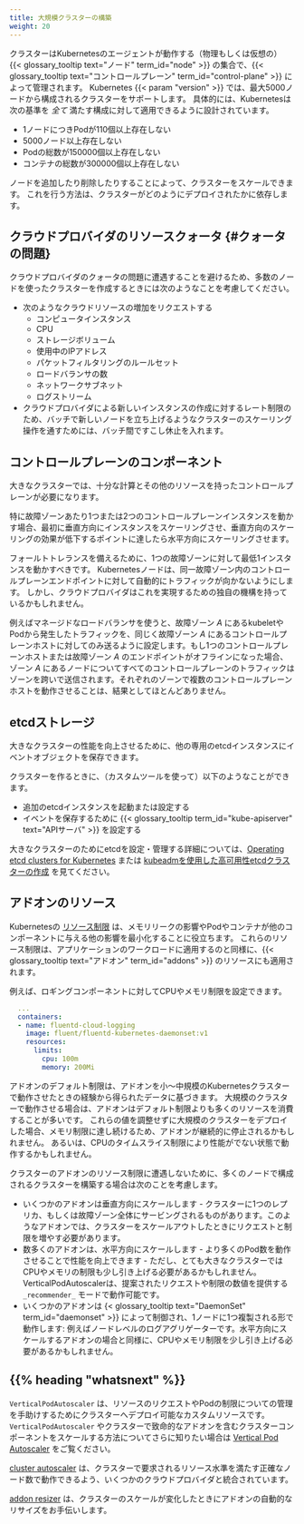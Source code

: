 ```yaml
---
title: 大規模クラスターの構築
weight: 20
---
```



クラスターはKubernetesのエージェントが動作する（物理もしくは仮想の） {{< glossary_tooltip text="ノード" term_id="node" >}} の集合で、{{< glossary_tooltip text="コントロールプレーン" term_id="control-plane" >}} によって管理されます。
Kubernetes {{< param "version" >}} では、最大5000ノードから構成されるクラスターをサポートします。
具体的には、Kubernetesは次の基準を *全て* 満たす構成に対して適用できるように設計されています。

* 1ノードにつきPodが110個以上存在しない
* 5000ノード以上存在しない
* Podの総数が150000個以上存在しない
* コンテナの総数が300000個以上存在しない

ノードを追加したり削除したりすることによって、クラスターをスケールできます。
これを行う方法は、クラスターがどのようにデプロイされたかに依存します。


## クラウドプロバイダのリソースクォータ {#クォータの問題}

クラウドプロバイダのクォータの問題に遭遇することを避けるため、多数のノードを使ったクラスターを作成するときには次のようなことを考慮してください。

* 次のようなクラウドリソースの増加をリクエストする
  * コンピュータインスタンス
  * CPU
  * ストレージボリューム
  * 使用中のIPアドレス
  * パケットフィルタリングのルールセット
  * ロードバランサの数
  * ネットワークサブネット
  * ログストリーム
* クラウドプロバイダによる新しいインスタンスの作成に対するレート制限のため、バッチで新しいノードを立ち上げるようなクラスターのスケーリング操作を通すためには、バッチ間ですこし休止を入れます。


## コントロールプレーンのコンポーネント

大きなクラスターでは、十分な計算とその他のリソースを持ったコントロールプレーンが必要になります。

特に故障ゾーンあたり1つまたは2つのコントロールプレーンインスタンスを動かす場合、最初に垂直方向にインスタンスをスケーリングさせ、垂直方向のスケーリングの効果が低下するポイントに達したら水平方向にスケーリングさせます。

フォールトトレランスを備えるために、1つの故障ゾーンに対して最低1インスタンスを動かすべきです。
Kubernetesノードは、同一故障ゾーン内のコントロールプレーンエンドポイントに対して自動的にトラフィックが向かないようにします。
しかし、クラウドプロバイダはこれを実現するための独自の機構を持っているかもしれません。

例えばマネージドなロードバランサを使うと、故障ゾーン _A_ にあるkubeletやPodから発生したトラフィックを、同じく故障ゾーン _A_ にあるコントロールプレーンホストに対してのみ送るように設定します。もし1つのコントロールプレーンホストまたは故障ゾーン _A_ のエンドポイントがオフラインになった場合、ゾーン _A_ にあるノードについてすべてのコントロールプレーンのトラフィックはゾーンを跨いで送信されます。それぞれのゾーンで複数のコントロールプレーンホストを動作させることは、結果としてほとんどありません。


## etcdストレージ

大きなクラスターの性能を向上させるために、他の専用のetcdインスタンスにイベントオブジェクトを保存できます。

クラスターを作るときに、（カスタムツールを使って）以下のようなことができます。

* 追加のetcdインスタンスを起動または設定する
* イベントを保存するために {{< glossary_tooltip term_id="kube-apiserver" text="APIサーバ" >}} を設定する

大きなクラスターのためにetcdを設定・管理する詳細については、[Operating etcd clusters for Kubernetes](/docs/tasks/administer-cluster/configure-upgrade-etcd/) または [kubeadmを使用した高可用性etcdクラスターの作成](/ja/docs/setup/production-environment/tools/kubeadm/setup-ha-etcd-with-kubeadm/) を見てください。


## アドオンのリソース

Kubernetesの [リソース制限](/ja/docs/concepts/configuration/manage-resources-containers/) は、メモリリークの影響やPodやコンテナが他のコンポーネントに与える他の影響を最小化することに役立ちます。
これらのリソース制限は、アプリケーションのワークロードに適用するのと同様に、{{< glossary_tooltip text="アドオン" term_id="addons" >}} のリソースにも適用されます。

例えば、ロギングコンポーネントに対してCPUやメモリ制限を設定できます。

```yaml
  ...
  containers:
  - name: fluentd-cloud-logging
    image: fluent/fluentd-kubernetes-daemonset:v1
    resources:
      limits:
        cpu: 100m
        memory: 200Mi
```

アドオンのデフォルト制限は、アドオンを小～中規模のKubernetesクラスターで動作させたときの経験から得られたデータに基づきます。
大規模のクラスターで動作させる場合は、アドオンはデフォルト制限よりも多くのリソースを消費することが多いです。
これらの値を調整せずに大規模のクラスターをデプロイした場合、メモリ制限に達し続けるため、アドオンが継続的に停止されるかもしれません。
あるいは、CPUのタイムスライス制限により性能がでない状態で動作するかもしれません。

クラスターのアドオンのリソース制限に遭遇しないために、多くのノードで構成されるクラスターを構築する場合は次のことを考慮します。

* いくつかのアドオンは垂直方向にスケールします - クラスターに1つのレプリカ、もしくは故障ゾーン全体にサービングされるものがあります。このようなアドオンでは、クラスターをスケールアウトしたときにリクエストと制限を増やす必要があります。
* 数多くのアドオンは、水平方向にスケールします - より多くのPod数を動作させることで性能を向上できます - ただし、とても大きなクラスターではCPUやメモリの制限も少し引き上げる必要があるかもしれません。VerticalPodAutoscalerは、提案されたリクエストや制限の数値を提供する `_recommender_` モードで動作可能です。
* いくつかのアドオンは {< glossary_tooltip text="DaemonSet" term_id="daemonset" >}} によって制御され、1ノードに1つ複製される形で動作します: 例えばノードレベルのログアグリゲーターです。水平方向にスケールするアドオンの場合と同様に、CPUやメモリ制限を少し引き上げる必要があるかもしれません。


## {{% heading "whatsnext" %}}

`VerticalPodAutoscaler` は、リソースのリクエストやPodの制限についての管理を手助けするためにクラスターへデプロイ可能なカスタムリソースです。
`VerticalPodAutoscaler` やクラスターで致命的なアドオンを含むクラスターコンポーネントをスケールする方法についてさらに知りたい場合は [Vertical Pod Autoscaler](https://github.com/kubernetes/autoscaler/tree/master/vertical-pod-autoscaler#readme) をご覧ください。

[cluster autoscaler](https://github.com/kubernetes/autoscaler/tree/master/cluster-autoscaler#readme) は、クラスターで要求されるリソース水準を満たす正確なノード数で動作できるよう、いくつかのクラウドプロバイダと統合されています。

[addon resizer](https://github.com/kubernetes/autoscaler/tree/master/addon-resizer#readme) は、クラスターのスケールが変化したときにアドオンの自動的なリサイズをお手伝いします。
